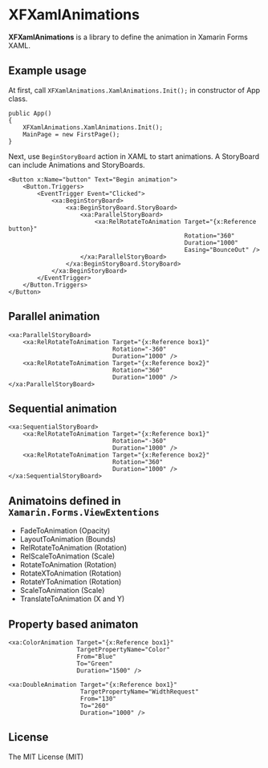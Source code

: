 # XFXamlAnimations

__XFXamlAnimations__ is a library to define the animation in Xamarin Forms XAML.

## Example usage

At first, call `XFXamlAnimations.XamlAnimations.Init();` in constructor of App class.

```
public App()
{
	XFXamlAnimations.XamlAnimations.Init();
	MainPage = new FirstPage();
}
```

Next, use `BeginStoryBoard` action in XAML to start animations. A StoryBoard can include Animations and StoryBoards.

```
<Button x:Name="button" Text="Begin animation">
	<Button.Triggers>
		<EventTrigger Event="Clicked">
			<xa:BeginStoryBoard>
				<xa:BeginStoryBoard.StoryBoard>
					<xa:ParallelStoryBoard>
						<xa:RelRotateToAnimation Target="{x:Reference button}"
												 Rotation="360"
												 Duration="1000"
												 Easing="BounceOut" />
					</xa:ParallelStoryBoard>
				</xa:BeginStoryBoard.StoryBoard>
			</xa:BeginStoryBoard>
		</EventTrigger>
	</Button.Triggers>
</Button>
```

## Parallel animation

```
<xa:ParallelStoryBoard>
	<xa:RelRotateToAnimation Target="{x:Reference box1}"
							 Rotation="-360"
							 Duration="1000" />
	<xa:RelRotateToAnimation Target="{x:Reference box2}"
							 Rotation="360"
							 Duration="1000" />
</xa:ParallelStoryBoard>
```

## Sequential animation

```
<xa:SequentialStoryBoard>
	<xa:RelRotateToAnimation Target="{x:Reference box1}"
							 Rotation="-360"
							 Duration="1000" />
	<xa:RelRotateToAnimation Target="{x:Reference box2}"
							 Rotation="360"
							 Duration="1000" />
</xa:SequentialStoryBoard>
```

## Animatoins defined in `Xamarin.Forms.ViewExtentions`

* FadeToAnimation (Opacity)
* LayoutToAnimation (Bounds)
* RelRotateToAnimation (Rotation)
* RelScaleToAnimation (Scale)
* RotateToAnimation (Rotation)
* RotateXToAnimation (Rotation)
* RotateYToAnimation (Rotation)
* ScaleToAnimation (Scale)
* TranslateToAnimation (X and Y)

## Property based animaton

```
<xa:ColorAnimation Target="{x:Reference box1}"
				   TargetPropertyName="Color"
				   From="Blue"
				   To="Green"
				   Duration="1500" />

<xa:DoubleAnimation Target="{x:Reference box1}"
					TargetPropertyName="WidthRequest"
					From="130"
					To="260"
					Duration="1000" />
```

## License

The MIT License (MIT)
